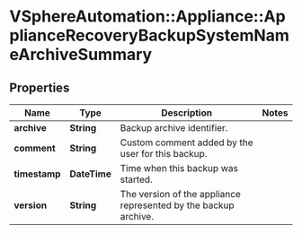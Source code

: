 # VSphereAutomation::Appliance::ApplianceRecoveryBackupSystemNameArchiveSummary

## Properties
Name | Type | Description | Notes
------------ | ------------- | ------------- | -------------
**archive** | **String** | Backup archive identifier. | 
**comment** | **String** | Custom comment added by the user for this backup. | 
**timestamp** | **DateTime** | Time when this backup was started. | 
**version** | **String** | The version of the appliance represented by the backup archive. | 


